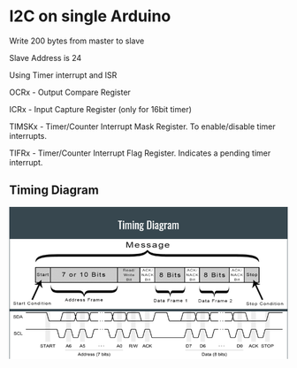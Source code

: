 # I2C on single Arduino

Write 200 bytes from master to slave

Slave Address is 24

Using Timer interrupt and ISR

OCRx - Output Compare Register

ICRx - Input Capture Register (only for 16bit timer)

TIMSKx - Timer/Counter Interrupt Mask Register. To enable/disable timer interrupts.

TIFRx - Timer/Counter Interrupt Flag Register. Indicates a pending timer interrupt.

## Timing Diagram

![Alt Text](https://github.com/Basantloay/I2C_Demo/blob/main/2_arduinos/TimingDiagram.PNG)



